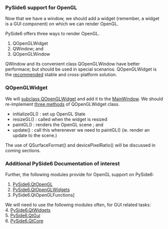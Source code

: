 ### PySide6 support for OpenGL 
Now that we have a window, we should add a widget (remember, a widget is a GUI component) on which we can render OpenGL.

PySide6 offers three ways to render OpenGL.

1. QOpenGLWidget
2. QWindow; and
3. QOpenGLWindow

QWindow and its convenient class QOpenGLWindow have better performace; but should be used in special scenarios.
QOpenGLWidget is the [recommended](https://doc.qt.io/qtforpython-6/PySide6/QtOpenGLWidgets/QOpenGLWidget.html?highlight=perspective#alternatives) stable and cross-platform solution. 

### QOpenGLWidget 
We will [subclass QOpenGLWidget](RenderWidget.py) and add it to the [MainWindow](MainWindow.py).
We should re-implement [three methods](https://doc.qt.io/qtforpython-6/PySide6/QtOpenGLWidgets/QOpenGLWidget.html?highlight=perspective#detailed-description) of QOpenGLWidget class.
 - initializeGL() : set up OpenGL State
 - resizeGL() : called when the widget is resized
 - paintGL() : renders the OpenGL scene ; and 
 - update() : call this wherenever we need to paintGL() (ie. render an update to the scene.)

The use of QSurfaceFormat() and devicePixelRatio() will be discussed in coming sections. 

### Additional PySide6 Documentation of interest
Further, the following modules provide for OpenGL support on PySide6: <br>
1. [PySide6.QtOpenGL](https://doc.qt.io/qtforpython-6/PySide6/QtOpenGL/index.html#module-PySide6.QtOpenGL)<br>
2. [PySide6.QtOpenGLWidgets](https://doc.qt.io/qtforpython-6/PySide6/QtOpenGLWidgets/index.html#module-PySide6.QtOpenGLWidgets)<br>
3. PySide6.QtOpenGLFunctions] <br>

We will need to use the following modules often, for GUI related tasks:<br>
4. [PySide6.QtWidgets](https://doc.qt.io/qtforpython-6/PySide6/QtWidgets/index.html#module-PySide6.QtWidgets) <br>
5. [PySide6.QtGui](https://doc.qt.io/qtforpython-6/PySide6/QtGui/index.html#module-PySide6.QtGui) <br>
6. [PySide6.QtCore](https://doc.qt.io/qtforpython-6/PySide6/QtCore/index.html#module-PySide6.QtCore) <br>
